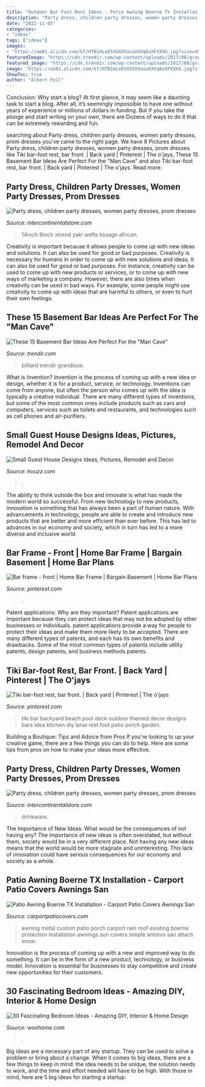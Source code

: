 ```yaml
---
title: "Outdoor Bar Foot Rest Ideas : Patio Awning Boerne Tx Installation"
description: "Party dress, children party dresses, women party dresses, prom dresses"
date: "2022-11-05"
categories:
- "ideas"
tags: ["ideas"]
images:
- "https://ae01.alicdn.com/kf/HTB1mLeESXXXXXavaXXXq6xXFXXXG.jpg?size=451043&amp;height=960&amp;width=960&amp;hash=32b5d13f4906b58e9f146492e6ff0bd2"
featuredImage: "https://cdn.trendir.com/wp-content/uploads/2017/08/grandiose-basement-bar-design.jpg"
featured_image: "https://cdn.trendir.com/wp-content/uploads/2017/08/grandiose-basement-bar-design.jpg"
image: "https://ae01.alicdn.com/kf/HTB1mLeESXXXXXavaXXXq6xXFXXXG.jpg?size=451043&amp;height=960&amp;width=960&amp;hash=32b5d13f4906b58e9f146492e6ff0bd2"
ShowToc: true
author: "Albert Feil"
---
```



Conclusion: Why start a blog?
At first glance, it may seem like a daunting task to start a blog. After all, it’s seemingly impossible to have one without years of experience or millions of dollars in funding. But if you take the plunge and start writing on your own, there are Dozens of ways to do it that can be extremely rewarding and fun.

	

		
searching about Party dress, children party dresses, women party dresses, prom dresses you've came to the right page. We have 8 Pictures about Party dress, children party dresses, women party dresses, prom dresses like Tiki bar-foot rest, bar front. | Back yard | Pinterest | The o&#039;jays, These 15 Basement Bar Ideas Are Perfect For the &quot;Man Cave&quot; and also Tiki bar-foot rest, bar front. | Back yard | Pinterest | The o&#039;jays. Read more:
		
    
## Party Dress, Children Party Dresses, Women Party Dresses, Prom Dresses

<img loading=lazy src="https://ae01.alicdn.com/kf/HTB1mLeESXXXXXavaXXXq6xXFXXXG.jpg?size=451043&amp;height=960&amp;width=960&amp;hash=32b5d13f4906b58e9f146492e6ff0bd2" onerror="this.onerror=null;this.src='https://tse3.mm.bing.net/th?id=OIP.MrXRP0kGtY6fFGSS5v8L0gHaHa&amp;pid=15.1';" alt="Party dress, children party dresses, women party dresses, prom dresses">

_Source: intercontinentalstore.com_

>14inch 8inch xtrend yaki wefts tissage african. 

	

Creativity is important because it allows people to come up with new ideas and solutions. It can also be used for good or bad purposes.
Creativity is necessary for humans in order to come up with new solutions and ideas. It can also be used for good or bad purposes. For instance, creativity can be used to come up with new products or services, or to come up with new ways of marketing a company. However, there are also times when creativity can be used in bad ways. For example, some people might use creativity to come up with ideas that are harmful to others, or even to hurt their own feelings.

    
## These 15 Basement Bar Ideas Are Perfect For The &quot;Man Cave&quot;

<img loading=lazy src="https://cdn.trendir.com/wp-content/uploads/2017/08/grandiose-basement-bar-design.jpg" onerror="this.onerror=null;this.src='https://tse2.mm.bing.net/th?id=OIP.DE6aH6cabuoKsHWhcw1H-wHaFj&amp;pid=15.1';" alt="These 15 Basement Bar Ideas Are Perfect For the &quot;Man Cave&quot;">

_Source: trendir.com_

>billiard trendir grandiose. 

	

What is Invention?
Invention is the process of coming up with a new idea or design, whether it is for a product, service, or technology. Inventions can come from anyone, but often the person who comes up with the idea is typically a creative individual. There are many different types of inventions, but some of the most common ones include products such as cars and computers, services such as toilets and restaurants, and technologies such as cell phones and air-purifiers.

    
## Small Guest House Designs Ideas, Pictures, Remodel And Decor

<img loading=lazy src="https://st.hzcdn.com/fimgs/34018ce605262822_7588-w500-h666-b0-p0--traditional-home-office.jpg" onerror="this.onerror=null;this.src='https://tse4.mm.bing.net/th?id=OIP.LbPoySqayGo2E9OVzVKJ0wHaJ3&amp;pid=15.1';" alt="Small Guest House Designs Ideas, Pictures, Remodel and Decor">

_Source: houzz.com_

>. 

	

The ability to think outside the box and innovate is what has made the modern world so successful. From new technology to new products, innovation is something that has always been a part of human nature. With advancements in technology, people are able to create and introduce new products that are better and more efficient than ever before. This has led to advances in our economy and society, which in turn has led to a more diverse and inclusive world.

    
## Bar Frame - Front | Home Bar Frame | Bargain Basement | Home Bar Plans

<img loading=lazy src="https://i.pinimg.com/736x/91/eb/ea/91ebea51fc2f00cd0b50fcbc333ae892.jpg" onerror="this.onerror=null;this.src='https://tse1.mm.bing.net/th?id=OIP.xGEx-lVUhskboXXbgsKgfgHaFj&amp;pid=15.1';" alt="Bar frame - front | Home Bar Frame | Bargain Basement | Home Bar Plans">

_Source: pinterest.com_

>. 

	

Patent applications: Why are they important?
Patent applications are important because they can protect ideas that may not be adopted by other businesses or individuals. patent applications provide a way for people to protect their ideas and make them more likely to be accepted. There are many different types of patents, and each has its own benefits and drawbacks. Some of the most common types of patents include utility patents, design patents, and business methods patents.

    
## Tiki Bar-foot Rest, Bar Front. | Back Yard | Pinterest | The O&#039;jays

<img loading=lazy src="https://s-media-cache-ak0.pinimg.com/736x/fa/c5/fb/fac5fb6b68c7198ae102f83bce5dc70f.jpg" onerror="this.onerror=null;this.src='https://tse2.mm.bing.net/th?id=OIP._dS0PYBji_pfpD5AJ9jy_QHaJ3&amp;pid=15.1';" alt="Tiki bar-foot rest, bar front. | Back yard | Pinterest | The o&#039;jays">

_Source: pinterest.com_

>tiki bar backyard beach pool deck outdoor themed decor designs bars idea kitchen diy lanai rest foot patio porch garden. 

	

Building a Boutique: Tips and Advice from Pros
If you're looking to up your creative game, there are a few things you can do to help. Here are some tips from pros on how to make your ideas more effective.

    
## Party Dress, Children Party Dresses, Women Party Dresses, Prom Dresses

<img loading=lazy src="https://ae01.alicdn.com/kf/H6b201ad3f9824411b375761ac9a359c3K/400-ML-Glass-Water-Bottle-Healthy-Leak-Proof-Drinking-Portable-Drinkware-With-Silicone-Cover-For-Student.jpg_640x640.jpg" onerror="this.onerror=null;this.src='https://tse2.mm.bing.net/th?id=OIP.DbthzdhIyUPpzJISN5moGAHaHa&amp;pid=15.1';" alt="Party dress, children party dresses, women party dresses, prom dresses">

_Source: intercontinentalstore.com_

>drinkware. 

	

The Importance of New Ideas: What would be the consequences of not having any?
The importance of new ideas is often overstated, but without them, society would be in a very different place. Not having any new ideas means that the world would be more stagnate and uninteresting. This lack of innovation could have serious consequences for our economy and society as a whole.

    
## Patio Awning Boerne TX Installation - Carport Patio Covers Awnings San

<img loading=lazy src="http://carportpatiocovers.com/wp-content/uploads/2013/04/Awning-DeZavala.jpg" onerror="this.onerror=null;this.src='https://tse2.mm.bing.net/th?id=OIP.pHrsdvtbUGKKcS3dfVZXDQHaFj&amp;pid=15.1';" alt="Patio Awning Boerne TX Installation - Carport Patio Covers Awnings San">

_Source: carportpatiocovers.com_

>awning metal custom patio porch carport rain roof existing boerne protection installation awnings sun covers simple antonio san attach snow. 

	

Innovation is the process of coming up with a new and improved way to do something. It can be in the form of a new product, technology, or business model. Innovation is essential for businesses to stay competitive and create new opportunities for their customers.

    
## 30 Fascinating Bedroom Ideas - Amazing DIY, Interior &amp; Home Design

<img loading=lazy src="https://www.woohome.com/wp-content/uploads/2014/03/Bedroom-ideas-2014-13.jpg" onerror="this.onerror=null;this.src='https://tse4.mm.bing.net/th?id=OIP.2YgBalQeiLlo1VtwUCx_XgHaFj&amp;pid=15.1';" alt="30 Fascinating Bedroom Ideas - Amazing DIY, Interior &amp; Home Design">

_Source: woohome.com_

>. 

	

Big ideas are a necessary part of any startup. They can be used to solve a problem or bring about a change. When it comes to big ideas, there are a few things to keep in mind: the idea needs to be unique, the solution needs to work, and the time and effort needed will have to be high. With those in mind, here are 5 big ideas for starting a startup.

